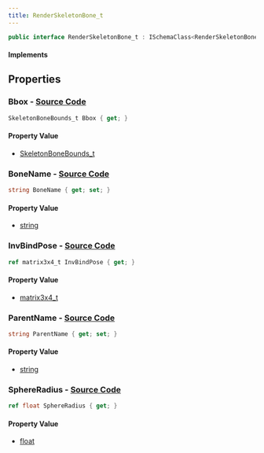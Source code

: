 ```yaml
---
title: RenderSkeletonBone_t
---
```


```csharp
public interface RenderSkeletonBone_t : ISchemaClass<RenderSkeletonBone_t>, ISchemaField, ISchemaClass, INativeHandle
```

#### Implements

## Properties

### **Bbox** - [Source Code](https://github.com/swiftly-solution/swiftlys2/blob/main/managed/src/SwiftlyS2.Generated/Schemas/Interfaces/RenderSkeletonBone_t.cs#L22)

```csharp
SkeletonBoneBounds_t Bbox { get; }
```

#### Property Value

- [SkeletonBoneBounds_t](/docs/api/shared/schemadefinitions/skeletonbonebounds_t)

### **BoneName** - [Source Code](https://github.com/swiftly-solution/swiftlys2/blob/main/managed/src/SwiftlyS2.Generated/Schemas/Interfaces/RenderSkeletonBone_t.cs#L16)

```csharp
string BoneName { get; set; }
```

#### Property Value

- [string](https://learn.microsoft.com/dotnet/api/system.string)

### **InvBindPose** - [Source Code](https://github.com/swiftly-solution/swiftlys2/blob/main/managed/src/SwiftlyS2.Generated/Schemas/Interfaces/RenderSkeletonBone_t.cs#L20)

```csharp
ref matrix3x4_t InvBindPose { get; }
```

#### Property Value

- [matrix3x4_t](/docs/api/shared/natives/matrix3x4_t)

### **ParentName** - [Source Code](https://github.com/swiftly-solution/swiftlys2/blob/main/managed/src/SwiftlyS2.Generated/Schemas/Interfaces/RenderSkeletonBone_t.cs#L18)

```csharp
string ParentName { get; set; }
```

#### Property Value

- [string](https://learn.microsoft.com/dotnet/api/system.string)

### **SphereRadius** - [Source Code](https://github.com/swiftly-solution/swiftlys2/blob/main/managed/src/SwiftlyS2.Generated/Schemas/Interfaces/RenderSkeletonBone_t.cs#L24)

```csharp
ref float SphereRadius { get; }
```

#### Property Value

- [float](https://learn.microsoft.com/dotnet/api/system.single)

